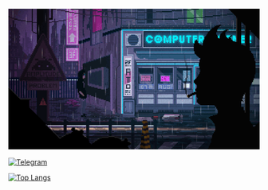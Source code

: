 <!-- ### Hello, my name is Artem 👋  -->

<!-- - Beginner developer 💻
- I am currently working on pet projects 🏠
- Studying at Kuban State University 📚 -->

<!-- ![Profile Views](https://komarev.com/ghpvc/?username=your-github-antisedativ&color=blue&style=flat&label=Visitors) -->

![](https://github.com/antisedativ/antisedativ/blob/main/gif/cit1.gif)



<!-- ###  -->
<!-- ![snake gif](https://github.com/antisedativ/antisedativ/blob/output/github-contribution-grid-snake.svg) -->


<!-- ### Contact me 📞 -->
<!-- [![VK](https://img.shields.io/badge/-VK-blue?style=flat-square&logo=VK)](https://vk.com/arrr_r)  -->

[![Telegram](https://img.shields.io/badge/-Telegram-b1c5e2?style=flat-square&logo=Telegram)](https://t.me/antisedative)


[![Top Langs](https://github-readme-stats.vercel.app/api/top-langs/?username=antisedativ&layout=pie&langs_count=12&theme=midnight-purple)](https://github.com/antisedativ?tab=repositories)
